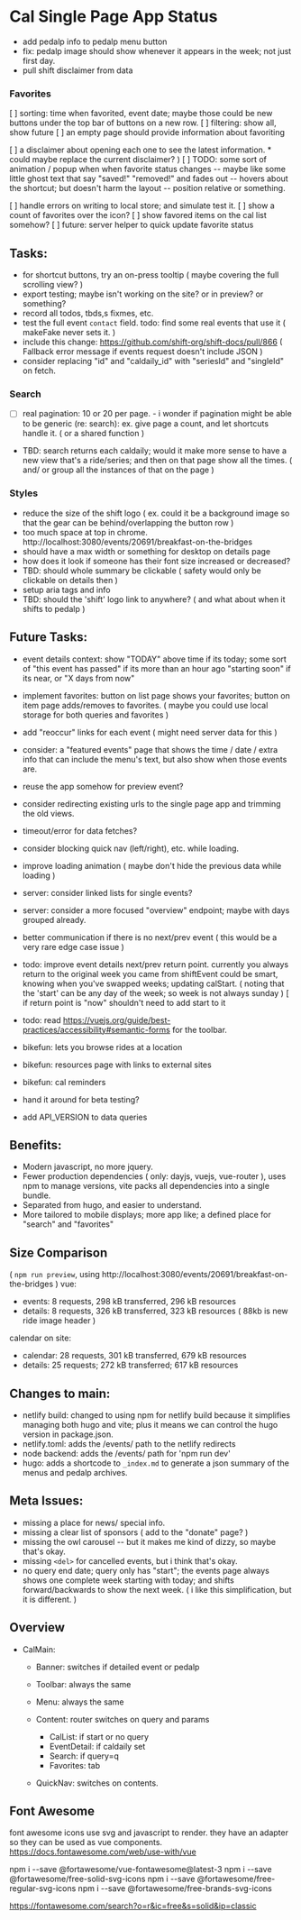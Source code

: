Cal Single Page App Status 
============

* add pedalp info to pedalp menu button
* fix: pedalp image should show whenever it appears in the week; not just first day.
* pull shift disclaimer from data

### Favorites

[ ] sorting: time when favorited, event date;
    maybe those could be new buttons under the top bar of buttons on a new row.
[ ] filtering: show all, show future
[ ] an empty page should provide information about favoriting

[ ] a disclaimer about opening each one to see the latest information. * could maybe replace the current disclaimer? )
[ ] TODO: some sort of animation / popup when when favorite status changes
    -- maybe like some little ghost text that say "saved!" "removed!" and fades out -- hovers about the shortcut; but doesn't harm the layout --
    position relative or something.

[ ] handle errors on writing to local store; and simulate test it.
[ ] show a count of favorites over the icon?
[ ] show favored items on the cal list somehow?
[ ] future: server helper to quick update favorite status

##  Tasks:

* for shortcut buttons, try an on-press tooltip ( maybe covering the full scrolling view? )
* export testing; maybe isn't working on the site? or in preview? or something?
* record all todos, tbds,s fixmes, etc.
* test the full event `contact` field. todo: find some real events that use it ( makeFake never sets it. )
* include this change: https://github.com/shift-org/shift-docs/pull/866
  ( Fallback error message if events request doesn't include JSON )
* consider replacing "id" and "caldaily_id" with "seriesId" and "singleId" on fetch.

### Search
* [ ] real pagination: 10 or 20 per page.  - i wonder if pagination might be able to be generic (re: search): ex. give page a count, and let shortcuts handle it. ( or a shared function )

* TBD: search returns each caldaily; would it make more sense to have a new view that's a ride/series; and then on that page show all the times. ( and/ or group all the instances of that on the page )

### Styles 
* reduce the size of the shift logo ( ex. could it be a background image so that the gear can be behind/overlapping the button row )
* too much space at top in chrome. http://localhost:3080/events/20691/breakfast-on-the-bridges
* should have a max width or something for desktop on details page
* how does it look if someone has their font size increased or decreased?
* TBD: should whole summary be clickable ( safety would only be clickable on details then )
* setup aria tags and info
* TBD: should the 'shift' logo link to anywhere? ( and what about when it shifts to pedalp )

## Future Tasks:
* event details context: show "TODAY" above time if its today; 
  some sort of "this event has passed" if its more than an hour ago
  "starting soon" if its near, or  "X days from now"

* implement favorites: button on list page shows your favorites; button on item page adds/removes to favorites. ( maybe you could use local storage for both queries and favorites )

* add "reoccur" links for each event ( might need server data for this )
* consider: a "featured events" page that shows the time / date / extra info that can include the menu's text, but also show when those events are.
* reuse the app somehow for preview event?
* consider redirecting existing urls to the single page app and trimming the old views.
* timeout/error for data fetches?
* consider blocking quick nav (left/right), etc. while loading.
* improve loading animation ( maybe don't hide the previous data while loading )
* server: consider linked lists for single events?
* server: consider a more focused "overview" endpoint; maybe with days grouped already.
* better communication if there is no next/prev event ( this would be a very rare edge case issue )
* todo: improve event details next/prev return point.
    currently you always return to the original week you came from
    shiftEvent could be smart, knowing when you've swapped weeks; updating calStart.
    ( noting that the 'start' can be any day of the week; so week is not always sunday )
    [ if return point is "now" shouldn't need to add start to it 
* todo: read https://vuejs.org/guide/best-practices/accessibility#semantic-forms for the toolbar.

* bikefun: lets you browse rides at a location
* bikefun: resources page with links to external sites 
* bikefun: cal reminders 

* hand it around for beta testing?
* add API_VERSION to data queries

Benefits:
----
* Modern javascript, no more jquery.
* Fewer production dependencies ( only: dayjs, vuejs, vue-router ), uses npm to manage versions, vite packs all dependencies into a single bundle.
* Separated from hugo, and easier to understand.
* More tailored to mobile displays; more app like; a defined place for "search" and "favorites"

Size Comparison
---
(  `npm run preview`, using http://localhost:3080/events/20691/breakfast-on-the-bridges )
vue:
* events: 8 requests, 298 kB transferred, 296 kB resources
* details: 8 requests, 326 kB transferred, 323 kB resources
 ( 88kb is new ride image header )

calendar on site:
* calendar: 28 requests, 301 kB transferred, 679 kB resources
* details: 25 requests; 272 kB transferred; 617 kB resources

Changes to main:
-----
* netlify build: changed to using npm for netlify build because it simplifies managing both hugo and vite; plus it means we can control the hugo version in package.json.
* netlify.toml: adds the /events/ path to the netlify redirects 
* node backend: adds the /events/ path for 'npm run dev'
* hugo: adds a shortcode to `_index.md` to generate a json summary of the menus and pedalp archives.

Meta Issues:
-------
* missing a place for news/ special info.
* missing a clear list of sponsors ( add to the "donate" page? )
* missing the owl carousel -- but it makes me kind of dizzy, so maybe that's okay.
* missing `<del>` for cancelled events, but i think that's okay.
* no query end date; query only has "start"; the events page always shows one complete week starting with today; and shifts forward/backwards to show the next week. ( i like this simplification, but it is different. )

Overview 
--------

* CalMain:
  * Banner: switches if detailed event or pedalp 
  * Toolbar: always the same
  * Menu: always the same 

  * Content: router switches on query and params
    * CalList: if start or no query
    * EventDetail: if caldaily set
    * Search: if query=q
    * Favorites: tab

  * QuickNav: switches on contents.
  
Font Awesome 
------
font awesome icons use svg and javascript to render. they have an adapter so they can be used as vue components.  https://docs.fontawesome.com/web/use-with/vue

npm i --save @fortawesome/vue-fontawesome@latest-3
npm i --save @fortawesome/free-solid-svg-icons
npm i --save @fortawesome/free-regular-svg-icons
npm i --save @fortawesome/free-brands-svg-icons

https://fontawesome.com/search?o=r&ic=free&s=solid&ip=classic
